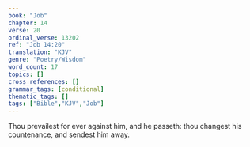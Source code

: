 ```yaml
---
book: "Job"
chapter: 14
verse: 20
ordinal_verse: 13202
ref: "Job 14:20"
translation: "KJV"
genre: "Poetry/Wisdom"
word_count: 17
topics: []
cross_references: []
grammar_tags: [conditional]
thematic_tags: []
tags: ["Bible","KJV","Job"]
---
```

Thou prevailest for ever against him, and he passeth: thou changest his countenance, and sendest him away.
